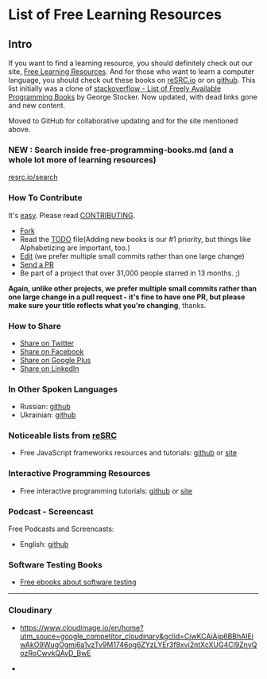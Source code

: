 # List of Free Learning Resources
## Intro
If you want to find a learning resource, you should definitely check out our site, [Free Learning Resources](http://resrc.io).
And for those who want to learn a computer language, you should check out these books on [reSRC.io](http://resrc.io/list/10/list-of-free-programming-books/) or on [github](/free-programming-books.md).
This list initially was a clone of [stackoverflow - List of Freely Available Programming Books](http://stackoverflow.com/questions/194812/list-of-freely-available-programming-books/392926#392926) by George Stocker. Now updated, with dead links gone and new content.

Moved to GitHub for collaborative updating and for the site mentioned above.

### NEW : Search inside free-programming-books.md (and a whole lot more of learning resources)
[resrc.io/search](http://resrc.io/search/)

### How To Contribute
It's [easy](https://github.com/vhf/free-programming-books/wiki/Contribution). Please read [CONTRIBUTING](/CONTRIBUTING.md).
- [Fork](https://help.github.com/articles/fork-a-repo)
- Read the [TODO](/TODO.md) file(Adding new books is our #1 priority, but things like Alphabetizing are important, too.)
- [Edit](https://github.com/vhf/free-programming-books/edit/master/free-programming-books.md) (we prefer multiple small commits rather than one large change)
- [Send a PR](https://help.github.com/articles/using-pull-requests)
- Be part of a project that over 31,000 people starred in 13 months. ;)

**Again, unlike other projects, we prefer multiple small commits rather than one large change in a pull request - it's fine to have one PR, but please make sure your title reflects what you're changing**, thanks.


### How to Share
+ [Share on Twitter](http://twitter.com/home?status=https://github.com/vhf/free-programming-books%0AFree%20Programming%20Books)
+ [Share on Facebook](http://www.facebook.com/sharer/sharer.php?s=100&p[url]=https://github.com/vhf/free-programming-books&p[images][0]=&p[title]=Free%20Programming%20Books&p[summary]=)
+ [Share on Google Plus](https://plus.google.com/share?url=https://github.com/vhf/free-programming-books)
+ [Share on LinkedIn](http://www.linkedin.com/shareArticle?mini=true&url=https://github.com/vhf/free-programming-books&title=Free%20Programming%20Books&summary=&source=)


### In Other Spoken Languages
+ Russian: [github](/free-programming-books-ru.md)
+ Ukrainian: [github](/free-programming-books-ua.md)


### Noticeable lists from [reSRC](http://resrc.io/)
+ Free JavaScript frameworks resources and tutorials: [github](/javascript-frameworks-resources.md) or [site](http://resrc.io/list/18/javascript-frameworks/)


### Interactive Programming Resources
+ Free interactive programming tutorials: [github](/free-programming-interactive-tutorials-en.md) or [site](http://resrc.io/list/217/programming-interactive-tutorials/)


### Podcast - Screencast
Free Podcasts and Screencasts:
+ English: [github](/free-podcasts-screencasts-en.md)


### Software Testing Books
+ [Free ebooks about software testing](https://github.com/ligurio/free-software-testing-books)

------------

### Cloudinary

 - https://www.cloudimage.io/en/home?utm_souce=google_competitor_cloudinary&gclid=CjwKCAiAjp6BBhAIEiwAkO9WugOgmj6a1vzTv9M1746og6ZYzLYEr3f8xvi2ntXcXUG4Cl9ZnyQozRoCwvkQAvD_BwE

 - 


